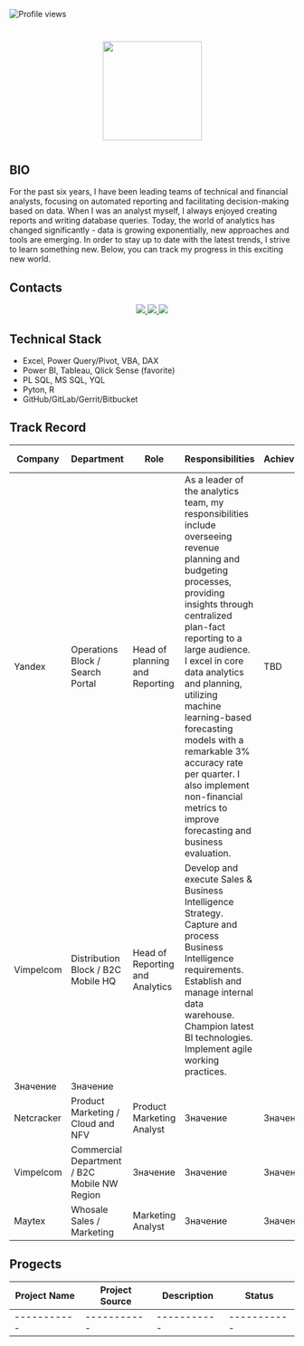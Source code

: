 ![Profile views](https://gpvc.arturio.dev/[AlexSalty])

<div align="center" style="margin: 40px 0">
   <a href="https://github.com/romankh3/github-profile-views-counter">
       <img width="175px" src="https://komarev.com/ghpvc/?username=romankh3&color=DE002D">
   </a>
</div>

## BIO

For the past six years, I have been leading teams of technical and financial analysts, focusing on automated reporting and facilitating decision-making based on data. When I was an analyst myself, I always enjoyed creating reports and writing database queries. Today, the world of analytics has changed significantly - data is growing exponentially, new approaches and tools are emerging. In order to stay up to date with the latest trends, I strive to learn something new. Below, you can track my progress in this exciting new world.


## Contacts

<p align='center'>
   <a href="linkedin.com/in/alexander-saltykov-04572376">
       <img src="https://img.shields.io/badge/linkedin-%230077B5.svg?&style=for-the-badge&logo=linkedin&logoColor=white"/>
   </a>
   <a href="https://t.me/alex_saltykov">
       <img src="https://img.shields.io/badge/Telegram-2CA5E0?style=for-the-badge&logo=telegram&logoColor=white"/>
   </a>
   <a href="mailto:a.saltykov.spb@gmail.com">
       <img src="https://img.shields.io/badge/Gmail-D14836?style=for-the-badge&logo=gmail&logoColor=white"/>
   </a>
</p>

## Technical Stack
*   Excel, Power Query/Pivot, VBA, DAX
*   Power BI, Tableau, Qlick Sense (favorite)
*   PL SQL, MS SQL, YQL
*   Pyton, R
*   GitHub/GitLab/Gerrit/Bitbucket

## Track Record


| Company | Department | Role | Responsibilities | Achievments |  End/Start Dates  |
|-----------|-----------|-----------|-----------|-----------|---------------|
| Yandex  | Operations Block / Search Portal  | Head of planning and Reporting  | As a leader of the analytics team, my responsibilities include overseeing revenue planning and budgeting processes, providing insights through centralized plan-fact reporting to a large audience. I excel in core data analytics and planning, utilizing machine learning-based forecasting models with a remarkable 3% accuracy rate per quarter. I also implement non-financial metrics to improve forecasting and business evaluation. | TBD  | 2019 - Current Position / 4yrs     |
| Vimpelcom  | Distribution Block / B2C Mobile HQ  | Head of Reporting and Analytics  | Develop and execute Sales & Business Intelligence Strategy. Capture and process Business Intelligence requirements. Establish and manage internal data warehouse. Champion latest BI technologies. Implement agile working practices.
  | Значение  | Значение      |
| Netcracker  | Product Marketing / Cloud and NFV  | Product Marketing Analyst  | Значение  | Значение  | Значение      |
| Vimpelcom  | Commercial Department / B2C Mobile NW Region  | Значение  | Значение  | Значение  | Значение      |
| Maytex  | Whosale Sales / Marketing  | Marketing Analyst  | Значение  | Значение  | Значение      |


## Progects

| Project Name | Project Source | Description | Status |
|-----------|-----------|-----------|-----------|
|-----------|-----------|-----------|-----------|
